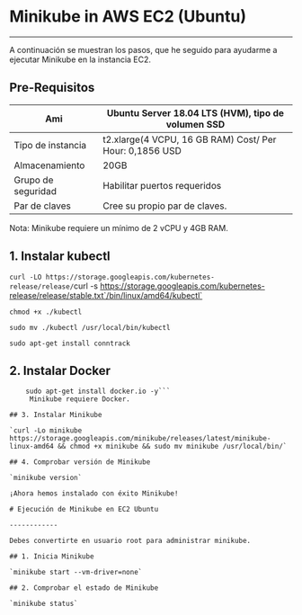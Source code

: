 # Minikube in AWS EC2 (Ubuntu)
------------
A continuación se muestran los pasos, que he seguido para ayudarme a ejecutar Minikube en la instancia EC2.

## Pre-Requisitos

| Ami  |  Ubuntu Server 18.04 LTS (HVM), tipo de volumen SSD |
| ------------ | ------------ |
|  Tipo de instancia | t2.xlarge(4 VCPU, 16 GB RAM) Cost/ Per Hour: 0,1856 USD   |
|  Almacenamiento | 20GB  |
|Grupo de seguridad | Habilitar puertos requeridos |
| Par de claves | Cree su propio par de claves. |

Nota: Minikube requiere un mínimo de 2 vCPU y 4GB RAM. 


## 1. Instalar kubectl

`curl -LO https://storage.googleapis.com/kubernetes-release/release/`curl -s https://storage.googleapis.com/kubernetes-release/release/stable.txt`/bin/linux/amd64/kubectl`

`chmod +x ./kubectl`

`sudo mv ./kubectl /usr/local/bin/kubectl`

`sudo apt-get install conntrack`

## 2. Instalar Docker

```sudo apt-get update && \
    sudo apt-get install docker.io -y```
	 Minikube requiere Docker.

## 3. Instalar Minikube

`curl -Lo minikube https://storage.googleapis.com/minikube/releases/latest/minikube-linux-amd64 && chmod +x minikube && sudo mv minikube /usr/local/bin/`

## 4. Comprobar versión de Minikube

`minikube version`

¡Ahora hemos instalado con éxito Minikube!

# Ejecución de Minikube en EC2 Ubuntu

------------

Debes convertirte en usuario root para administrar minikube.

## 1. Inicia Minikube

`minikube start --vm-driver=none`

## 2. Comprobar el estado de Minikube

`minikube status`

